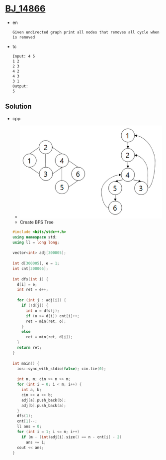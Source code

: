 # [BJ_14866](https://acmicpc.net/problem/14866)

* en

  ```en
  Given undirected graph print all nodes that removes all cycle when is removed
  ```

* tc

  ```tc
  Input: 4 5
  1 2
  2 3
  4 2
  4 3
  3 1
  Output:
  5
  ```

## Solution

* cpp
  * ![BJ_14866](images/20210602_014643.png)
  * Create BFS Tree

  ```cpp
  #include <bits/stdc++.h>
  using namespace std;
  using ll = long long;

  vector<int> adj[300005];

  int d[300005], e = 1;
  int cnt[300005];

  int dfs(int i) {
    d[i] = e;
    int ret = e++;

    for (int j : adj[i]) {
      if (!d[j]) {
        int o = dfs(j);
        if (o >= d[i]) cnt[i]++;
        ret = min(ret, o);
      }
      else
        ret = min(ret, d[j]);
    }
    return ret;
  }

  int main() {
    ios::sync_with_stdio(false); cin.tie(0);

    int n, m; cin >> n >> m;
    for (int i = 0; i < m; i++) {
      int a, b;
      cin >> a >> b;
      adj[a].push_back(b);
      adj[b].push_back(a);
    }
    dfs(1);
    cnt[1]--;
    ll ans = 0;
    for (int i = 1; i <= n; i++)
      if (m - (int)adj[i].size() == n - cnt[i] - 2)
        ans += i;
    cout << ans;
  }
  ```
